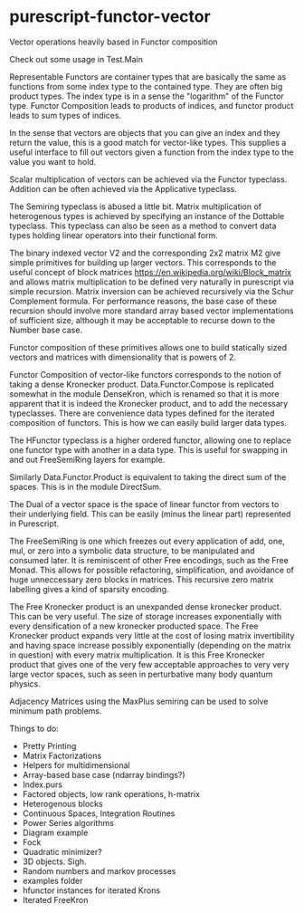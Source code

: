 # purescript-functor-vector
Vector operations heavily based in Functor composition

Check out some usage in Test.Main

Representable Functors are container types that are basically the same as functions from some index type to the contained type. They are often big product types. The index type is in a sense the "logarithm" of the Functor type. Functor Composition leads to products of indices, and functor product leads to sum types of indices.

In the sense that vectors are objects that you can give an index and they return the value, this is a good match for vector-like types. This supplies a useful interface to fill out vectors given a function from the index type to the value you want to hold.

Scalar multiplication of vectors can be achieved via the Functor typeclass. Addition can be often achieved via the Applicative typeclass.

The Semiring typeclass is abused a little bit. Matrix multiplication of heterogenous types is achieved by specifying an instance of the Dottable typeclass. This typeclass can also be seen as a method to convert data types holding linear operators into their functional form.

The binary indexed vector V2 and the corresponding 2x2 matrix M2 give simple primitives for building up larger vectors. This corresponds to the useful concept of block matrices https://en.wikipedia.org/wiki/Block_matrix and allows matrix multiplication to be defined very naturally in purescript via simple recursion. Matrix inversion can be achieved recursively via the Schur Complement formula. For performance reasons, the base case of these recursion should involve more standard array based vector implementations of sufficient size, although it may be acceptable to recurse down to the Number base case.

Functor composition of these primitives allows one to build statically sized vectors and matrices with dimensionality that is powers of 2. 

Functor Composition of vector-like functors corresponds to the notion of taking a dense Kronecker product. Data.Functor.Compose is replicated somewhat in the module DenseKron, which is renamed so that it is more apparent that it is indeed the Kronecker product, and to add the necessary typeclasses. There are convenience data types defined for the iterated composition of functors. This is how we can easily build larger data types.

The HFunctor typeclass is a higher ordered functor, allowing one to replace one functor type with another in a data type. This is useful for swapping in and out FreeSemiRing layers for example.

Similarly Data.Functor.Product is equivalent to taking the direct sum of the spaces. This is in the module DirectSum.

The Dual of a vector space is the space of linear functor from vectors to their underlying field. This can be easily (minus the linear part) represented in Purescript.

The FreeSemiRing is one which freezes out every application of add, one, mul, or zero into a symbolic data structure, to be manipulated and consumed later. It is reminiscent of other Free encodings, such as the Free Monad. This allows for possible refactoring, simplification, and avoidance of huge unneccessary zero blocks in matrices. This recursive zero matrix labelling gives a kind of sparsity encoding.

The Free Kronecker product is an unexpanded dense kronecker product. This can be very useful. The size of storage increases exponentially with every densification of a new kronecker producted space. The Free Kronecker product expands very little at the cost of losing matrix invertibility and having space increase possibly exponentially (depending on the matrix in question) with every matrix multiplication. It is this Free Kronecker product that gives one of the very few acceptable approaches to very very large vector spaces, such as seen in perturbative many body quantum physics.

Adjacency Matrices using the MaxPlus semiring can be used to solve minimum path problems.



Things to do:
* Pretty Printing
* Matrix Factorizations
* Helpers for multidimensional
* Array-based base case (ndarray bindings?)
* Index.purs
* Factored objects, low rank operations, h-matrix
* Heterogenous blocks
* Continuous Spaces, Integration Routines
* Power Series algorithms
* Diagram example
* Fock
* Quadratic minimizer?
* 3D objects. Sigh.
* Random numbers and markov processes
* examples folder
* hfunctor instances for iterated Krons
* Iterated FreeKron





